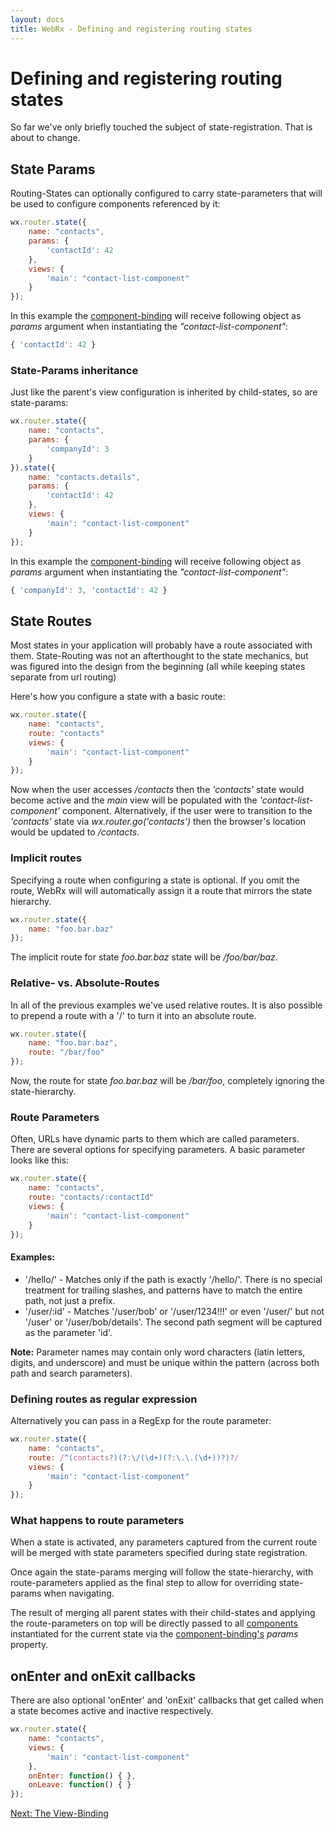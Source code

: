 ```yaml
---
layout: docs
title: WebRx - Defining and registering routing states
---
```

# Defining and registering routing states

So far we've only briefly touched the subject of state-registration. That is about to change.

## State Params

Routing-States can optionally configured to carry state-parameters that will be used to configure
components referenced by it:

```javascript
wx.router.state({
    name: "contacts",
    params: {
		'contactId': 42
    },
	views: {
        'main': "contact-list-component"
    }
});
```

In this example the [component-binding](/docs/component-binding.html#start) will receive following object as *params* argument when
instantiating the *"contact-list-component"*:

```javascript
{ 'contactId': 42 }
```

### State-Params inheritance

Just like the parent's view configuration is inherited by child-states, so are state-params:

```javascript
wx.router.state({
    name: "contacts",
    params: {
		'companyId': 3
    }
}).state({
    name: "contacts.details",
    params: {
		'contactId': 42
    },
	views: {
        'main': "contact-list-component"
    }
});
```

In this example the [component-binding](/docs/component-binding.html#start) will receive following object as *params* argument when
instantiating the *"contact-list-component"*:

```javascript
{ 'companyId': 3, 'contactId': 42 }
```

## State Routes

Most states in your application will probably have a route associated with them. State-Routing was not an afterthought 
to the state mechanics, but was figured into the design from the beginning (all while keeping states separate from url routing)

Here's how you configure a state with a basic route:

```javascript
wx.router.state({
    name: "contacts",
	route: "contacts"
    views: {
        'main': "contact-list-component"
    }
});
```

Now when the user accesses */contacts* then the *'contacts'* state would become active and the *main* view will be populated with 
the *'contact-list-component'* component. Alternatively, if the user were to transition to the *'contacts'* state via 
*wx.router.go('contacts')* then the browser's location would be updated to */contacts*.

### Implicit routes

Specifying a route when configuring a state is optional. If you omit the route, WebRx will will automatically assign it a route
that mirrors the state hierarchy.

```javascript
wx.router.state({
    name: "foo.bar.baz"
});
```

The implicit route for state *foo.bar.baz* state will be */foo/bar/baz*.

### Relative- vs. Absolute-Routes

In all of the previous examples we've used relative routes. It is also possible to prepend a route with a '/' to turn it into
an absolute route.

```javascript
wx.router.state({
    name: "foo.bar.baz",
	route: "/bar/foo"
});
```

Now, the route for state *foo.bar.baz* will be */bar/foo*, completely ignoring the state-hierarchy.

### Route Parameters

Often, URLs have dynamic parts to them which are called parameters. There are several options for specifying parameters. 
A basic parameter looks like this:

```javascript
wx.router.state({
    name: "contacts",
	route: "contacts/:contactId"
    views: {
        'main': "contact-list-component"
    }
});
```

#### Examples:

- '/hello/' - Matches only if the path is exactly '/hello/'. There is no special treatment for trailing slashes, 
and patterns have to match the entire path, not just a prefix.
- '/user/:id' - Matches '/user/bob' or '/user/1234!!!' or even '/user/' but not '/user' or '/user/bob/details'. 
The second path segment will be captured as the parameter 'id'.

**Note:** Parameter names may contain only word characters (latin letters, digits, and underscore) and must be unique within the 
pattern (across both path and search parameters).

### Defining routes as regular expression

Alternatively you can pass in a RegExp for the route parameter:

```javascript
wx.router.state({
    name: "contacts",
	route: /^(contacts?)(?:\/(\d+)(?:\.\.(\d+))?)?/
    views: {
        'main': "contact-list-component"
    }
});
```

### What happens to route parameters

When a state is activated, any parameters captured from the current route will be merged with 
state parameters specified during state registration. 

Once again the state-params merging will follow the state-hierarchy, with route-parameters applied
as the final step to allow for overriding state-params when navigating.

The result of merging all parent states with their child-states and applying the route-parameters
on top will be directly passed to all [components](/docs/component-overview.html#start) instantiated for the current state
via the [component-binding's](/docs/component-binding.html#start) *params* property.

## onEnter and onExit callbacks

There are also optional 'onEnter' and 'onExit' callbacks that get called when a state becomes active and inactive respectively.

```javascript
wx.router.state({
    name: "contacts",
    views: {
        'main': "contact-list-component"
    },
    onEnter: function() { },
    onLeave: function() { }
});
```

<a class="next-topic" href="/docs/view-binding.html#start">Next: The View-Binding</a>